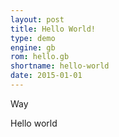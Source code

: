 ```yaml
---
layout: post
title: Hello World!
type: demo
engine: gb
rom: hello.gb
shortname: hello-world
date: 2015-01-01
---
```


<script type="text/javascript" src="{{site.baseurl}}js/gameboy/other/windowStack.js" ></script>
<script type="text/javascript" src="{{site.baseurl}}js/gameboy/other/terminal.js"></script>
<script type="text/javascript" src="{{site.baseurl}}js/gameboy/other/gui.js"></script>
<script type="text/javascript" src="{{site.baseurl}}js/gameboy/other/base64.js"></script>
<script type="text/javascript" src="{{site.baseurl}}js/gameboy/other/json2.js"></script>
<script type="text/javascript" src="{{site.baseurl}}js/gameboy/other/swfobject.js"></script>
<script type="text/javascript" src="{{site.baseurl}}js/gameboy/other/resampler.js"></script>
<script type="text/javascript" src="{{site.baseurl}}js/gameboy/other/XAudioServer.js"></script>
<script type="text/javascript" src="{{site.baseurl}}js/gameboy/other/resize.js"></script>
<script type="text/javascript" src="{{site.baseurl}}js/gameboy/GameBoyCore.js"></script>
<script type="text/javascript" src="{{site.baseurl}}js/gameboy/GameBoyIO.js"></script>


<div id="GameBoy" class="window">
<div id="gfx">
<canvas id="mainCanvas"/>
</div>
</div>


<script type="text/javascript">
var DEBUG_MESSAGES = false;
var DEBUG_WINDOWING = false;
window.onload = function () {
    windowingInitialize();

var xhr = new XMLHttpRequest();
xhr.open('GET', "{{site.baseurl}}{{page.type}}s/{{page.shortname}}/{{page.rom}}", true);
xhr.overrideMimeType('text/plain; charset=x-user-defined')

xhr.onload = function(e) {
  if (this.status == 200) {
    start(document.getElementById("mainCanvas"), this.response);
  }
};

xhr.send();
};
</script>

Way

Hello world
